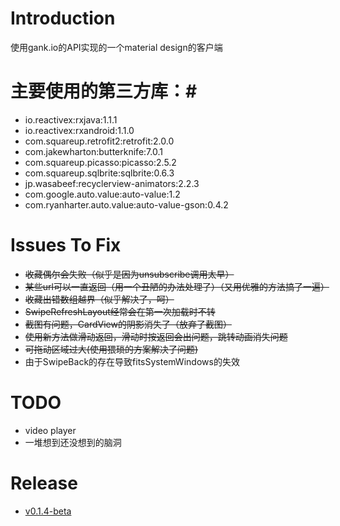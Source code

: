 # Introduction #
使用gank.io的API实现的一个material design的客户端

# 主要使用的第三方库：#
* io.reactivex:rxjava:1.1.1
* io.reactivex:rxandroid:1.1.0
* com.squareup.retrofit2:retrofit:2.0.0
* com.jakewharton:butterknife:7.0.1 
* com.squareup.picasso:picasso:2.5.2
* com.squareup.sqlbrite:sqlbrite:0.6.3
* jp.wasabeef:recyclerview-animators:2.2.3
* com.google.auto.value:auto-value:1.2
* com.ryanharter.auto.value:auto-value-gson:0.4.2

# Issues To Fix #
* ~~收藏偶尔会失败（似乎是因为unsubscribe调用太早）~~
* ~~某些url可以一直返回（用一个丑陋的办法处理了）（又用优雅的方法搞了一遍）~~
* ~~收藏出错数组越界（似乎解决了，呵）~~
* ~~SwipeRefreshLayout经常会在第一次加载时不转~~
* ~~截图有问题，CardView的阴影消失了（放弃了截图）~~
* ~~使用新方法做滑动返回，滑动时按返回会出问题，跳转动画消失问题~~
* ~~可拖动区域过大(使用猥琐的方案解决了问题)~~
* 由于SwipeBack的存在导致fitsSystemWindows的失效

# TODO #
* video player
* 一堆想到还没想到的脑洞

# Release
* [v0.1.4-beta ](https://github.com/nestorm001/Gank.io/releases/download/v0.1.4-beta/nesto.gankio_release_v0.1.4-beta_2016-06-07_nesto.apk)